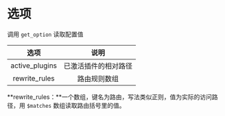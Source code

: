 # 选项

调用 `get_option` 读取配置值

|        选项       |     说明     |
| :-------------: | :--------: |
| active\_plugins | 已激活插件的相对路径 |
|  rewrite\_rules |   路由规则数组   |

**rewrite\_rules：**一个数组，键名为路由，写法类似正则，值为实际的访问路径，用 `$matches` 数组读取路由括号里的值。
